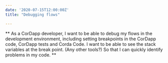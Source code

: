 ```yaml
---
date: '2020-07-15T12:00:00Z'
title: "Debugging flows"

---
```


**
As a CorDapp developer,
I want to be able to debug my flows in the development environment, including setting breakpoints in the CorDapp code, CorDapp tests and Corda Code. I want to be able to see the stack variables at the break point.
(Any other tools?)
So that I can quickly identify problems in my code.
**
